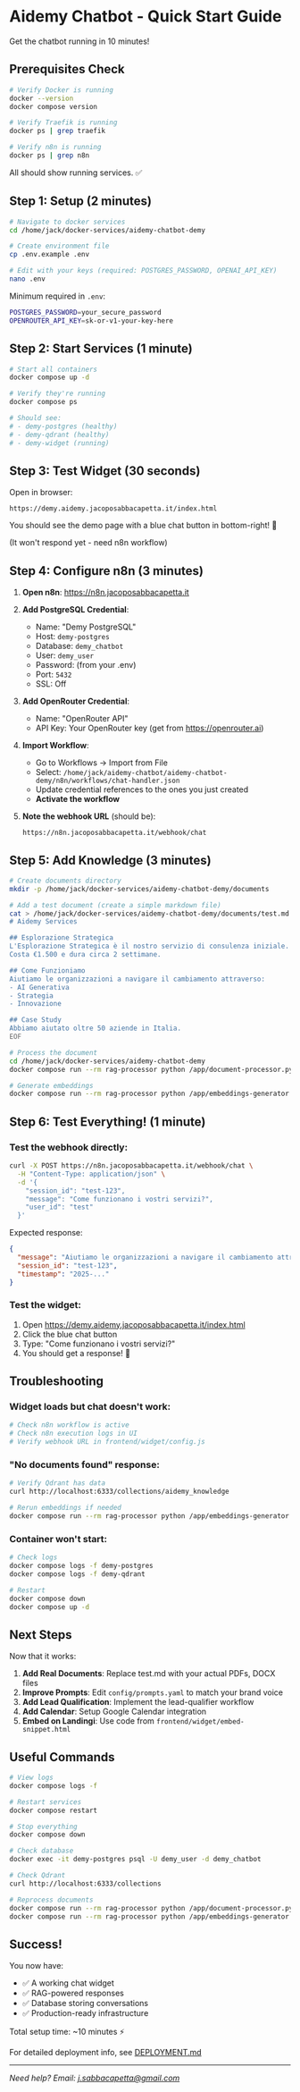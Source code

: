 # Aidemy Chatbot - Quick Start Guide

Get the chatbot running in 10 minutes!

## Prerequisites Check

```bash
# Verify Docker is running
docker --version
docker compose version

# Verify Traefik is running
docker ps | grep traefik

# Verify n8n is running
docker ps | grep n8n
```

All should show running services. ✅

## Step 1: Setup (2 minutes)

```bash
# Navigate to docker services
cd /home/jack/docker-services/aidemy-chatbot-demy

# Create environment file
cp .env.example .env

# Edit with your keys (required: POSTGRES_PASSWORD, OPENAI_API_KEY)
nano .env
```

Minimum required in `.env`:
```bash
POSTGRES_PASSWORD=your_secure_password
OPENROUTER_API_KEY=sk-or-v1-your-key-here
```

## Step 2: Start Services (1 minute)

```bash
# Start all containers
docker compose up -d

# Verify they're running
docker compose ps

# Should see:
# - demy-postgres (healthy)
# - demy-qdrant (healthy)
# - demy-widget (running)
```

## Step 3: Test Widget (30 seconds)

Open in browser:
```
https://demy.aidemy.jacoposabbacapetta.it/index.html
```

You should see the demo page with a blue chat button in bottom-right! 🎉

(It won't respond yet - need n8n workflow)

## Step 4: Configure n8n (3 minutes)

1. **Open n8n**: https://n8n.jacoposabbacapetta.it

2. **Add PostgreSQL Credential**:
   - Name: "Demy PostgreSQL"
   - Host: `demy-postgres`
   - Database: `demy_chatbot`
   - User: `demy_user`
   - Password: (from your .env)
   - Port: `5432`
   - SSL: Off

3. **Add OpenRouter Credential**:
   - Name: "OpenRouter API"
   - API Key: Your OpenRouter key (get from https://openrouter.ai)

4. **Import Workflow**:
   - Go to Workflows → Import from File
   - Select: `/home/jack/aidemy-chatbot/aidemy-chatbot-demy/n8n/workflows/chat-handler.json`
   - Update credential references to the ones you just created
   - **Activate the workflow**

5. **Note the webhook URL** (should be):
   ```
   https://n8n.jacoposabbacapetta.it/webhook/chat
   ```

## Step 5: Add Knowledge (3 minutes)

```bash
# Create documents directory
mkdir -p /home/jack/docker-services/aidemy-chatbot-demy/documents

# Add a test document (create a simple markdown file)
cat > /home/jack/docker-services/aidemy-chatbot-demy/documents/test.md << 'EOF'
# Aidemy Services

## Esplorazione Strategica
L'Esplorazione Strategica è il nostro servizio di consulenza iniziale.
Costa €1.500 e dura circa 2 settimane.

## Come Funzioniamo
Aiutiamo le organizzazioni a navigare il cambiamento attraverso:
- AI Generativa
- Strategia
- Innovazione

## Case Study
Abbiamo aiutato oltre 50 aziende in Italia.
EOF

# Process the document
cd /home/jack/docker-services/aidemy-chatbot-demy
docker compose run --rm rag-processor python /app/document-processor.py

# Generate embeddings
docker compose run --rm rag-processor python /app/embeddings-generator.py
```

## Step 6: Test Everything! (1 minute)

### Test the webhook directly:
```bash
curl -X POST https://n8n.jacoposabbacapetta.it/webhook/chat \
  -H "Content-Type: application/json" \
  -d '{
    "session_id": "test-123",
    "message": "Come funzionano i vostri servizi?",
    "user_id": "test"
  }'
```

Expected response:
```json
{
  "message": "Aiutiamo le organizzazioni a navigare il cambiamento attraverso...",
  "session_id": "test-123",
  "timestamp": "2025-..."
}
```

### Test the widget:
1. Open https://demy.aidemy.jacoposabbacapetta.it/index.html
2. Click the blue chat button
3. Type: "Come funzionano i vostri servizi?"
4. You should get a response! 🎉

## Troubleshooting

### Widget loads but chat doesn't work:
```bash
# Check n8n workflow is active
# Check n8n execution logs in UI
# Verify webhook URL in frontend/widget/config.js
```

### "No documents found" response:
```bash
# Verify Qdrant has data
curl http://localhost:6333/collections/aidemy_knowledge

# Rerun embeddings if needed
docker compose run --rm rag-processor python /app/embeddings-generator.py
```

### Container won't start:
```bash
# Check logs
docker compose logs -f demy-postgres
docker compose logs -f demy-qdrant

# Restart
docker compose down
docker compose up -d
```

## Next Steps

Now that it works:

1. **Add Real Documents**: Replace test.md with your actual PDFs, DOCX files
2. **Improve Prompts**: Edit `config/prompts.yaml` to match your brand voice
3. **Add Lead Qualification**: Implement the lead-qualifier workflow
4. **Add Calendar**: Setup Google Calendar integration
5. **Embed on Landingi**: Use code from `frontend/widget/embed-snippet.html`

## Useful Commands

```bash
# View logs
docker compose logs -f

# Restart services
docker compose restart

# Stop everything
docker compose down

# Check database
docker exec -it demy-postgres psql -U demy_user -d demy_chatbot

# Check Qdrant
curl http://localhost:6333/collections

# Reprocess documents
docker compose run --rm rag-processor python /app/document-processor.py
docker compose run --rm rag-processor python /app/embeddings-generator.py
```

## Success!

You now have:
- ✅ A working chat widget
- ✅ RAG-powered responses
- ✅ Database storing conversations
- ✅ Production-ready infrastructure

Total setup time: ~10 minutes ⚡

For detailed deployment info, see [DEPLOYMENT.md](DEPLOYMENT.md)

---

*Need help? Email: j.sabbacapetta@gmail.com*
